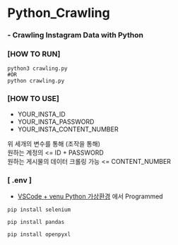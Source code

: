 # Python_Crawling
### - Crawling Instagram Data with Python

### [HOW TO RUN]

```
python3 crawling.py
#OR
python crawling.py
```
### [HOW TO USE]

- YOUR_INSTA_ID
- YOUR_INSTA_PASSWORD
- YOUR_INSTA_CONTENT_NUMBER

위 세개의 변수를 통해 (조작을 통해)
<br>
원하는 계정의 <= ID + PASSWORD 
<br>
원하는 게시물의 데이터 크롤링 가능 <= CONTENT_NUMBER

### [ .env ]

- [VSCode + venu Python 가상환경](https://ddochea.tistory.com/33) 에서 Programmed

```
pip install selenium
```
```
pip install pandas
```
```
pip install openpyxl
```
